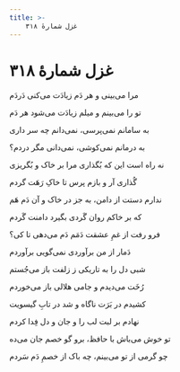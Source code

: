 ```yaml
---
title: >-
    غزل شمارهٔ ۳۱۸
---
```

# غزل شمارهٔ ۳۱۸

<div class="b" id="bn1"><div class="m1"><p>مرا می‌بینی و هر دَم زیادَت می‌کنی دَردَم</p></div>
<div class="m2"><p>تو را می‌بینم و میلم زیادَت می‌شود هر دَم</p></div></div>
<div class="b" id="bn2"><div class="m1"><p>به سامانم نمی‌پرسی، نمی‌دانم چه سر داری</p></div>
<div class="m2"><p>به درمانم نمی‌کوشی، نمی‌دانی مگر دردم؟</p></div></div>
<div class="b" id="bn3"><div class="m1"><p>نه راه است این که بُگذاری مرا بر خاک و بُگریزی</p></div>
<div class="m2"><p>گُذاری آر و بازم پرس تا خاکِ رَهَت گردم</p></div></div>
<div class="b" id="bn4"><div class="m1"><p>ندارم دستت از دامن، به جز در خاک و آن دَم هَم</p></div>
<div class="m2"><p>که بر خاکم روان گَردی بگیرد دامنت گَردم</p></div></div>
<div class="b" id="bn5"><div class="m1"><p>فرو رفت از غمِ عشقت دَمَم دَم می‌دهی تا کی؟</p></div>
<div class="m2"><p>دَمار از من برآوردی نمی‌گویی برآوردم</p></div></div>
<div class="b" id="bn6"><div class="m1"><p>شبی دل را به تاریکی ز زلفت باز می‌جُستم</p></div>
<div class="m2"><p>رُخَت می‌دیدم و جامی هلالی باز می‌خوردم</p></div></div>
<div class="b" id="bn7"><div class="m1"><p>کشیدم در بَرَت ناگاه و شد در تابِ گیسویت</p></div>
<div class="m2"><p>نهادم بر لبت لب را و جان و دل فِدا کردم</p></div></div>
<div class="b" id="bn8"><div class="m1"><p>تو خوش می‌باش با حافظ، برو گو خصم جان می‌ده</p></div>
<div class="m2"><p>چو گرمی از تو می‌بینم، چه باک از خصمِ دَم سَردم</p></div></div>